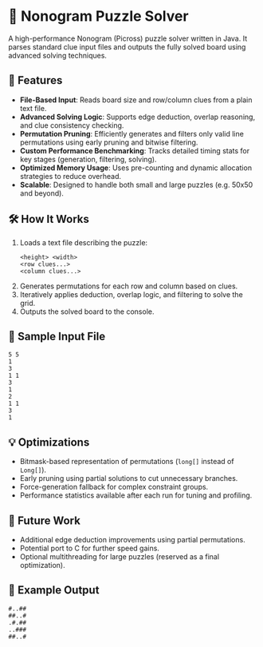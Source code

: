 # 🧩 Nonogram Puzzle Solver

A high-performance Nonogram (Picross) puzzle solver written in Java. It parses standard clue input files and outputs the fully solved board using advanced solving techniques.

## 🚀 Features

- **File-Based Input**: Reads board size and row/column clues from a plain text file.
- **Advanced Solving Logic**: Supports edge deduction, overlap reasoning, and clue consistency checking.
- **Permutation Pruning**: Efficiently generates and filters only valid line permutations using early pruning and bitwise filtering.
- **Custom Performance Benchmarking**: Tracks detailed timing stats for key stages (generation, filtering, solving).
- **Optimized Memory Usage**: Uses pre-counting and dynamic allocation strategies to reduce overhead.
- **Scalable**: Designed to handle both small and large puzzles (e.g. 50x50 and beyond).

## 🛠️ How It Works

1. Loads a text file describing the puzzle:
   ```
   <height> <width>
   <row clues...>
   <column clues...>
   ```
2. Generates permutations for each row and column based on clues.
3. Iteratively applies deduction, overlap logic, and filtering to solve the grid.
4. Outputs the solved board to the console.

## 📁 Sample Input File

```
5 5
1
3
1 1
3
1
2
1 1
3
1
```

## 💡 Optimizations

- Bitmask-based representation of permutations (`long[]` instead of `Long[]`).
- Early pruning using partial solutions to cut unnecessary branches.
- Force-generation fallback for complex constraint groups.
- Performance statistics available after each run for tuning and profiling.

## 📌 Future Work

- Additional edge deduction improvements using partial permutations.
- Potential port to C for further speed gains.
- Optional multithreading for large puzzles (reserved as a final optimization).

## 🧪 Example Output

```
#..##
##..#
.#.##
..###
##..#
```
